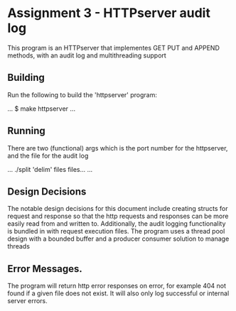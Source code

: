 # Assignment 3 - HTTPserver audit log

This program is an HTTPserver that implementes GET PUT and APPEND methods, with an audit log and multithreading support

## Building

Run the following to build the 'httpserver' program:

...
$ make httpserver
...

## Running

There are two (functional) args which is the port number for the httpserver, and the file for the audit log

...
./split 'delim' files files...
...

## Design Decisions

The notable design decisions for this document include creating structs for request and response so that the http requests and responses can be more easily read from and written to. Additionally, the audit logging functionality is bundled in with request execution files. The program uses a thread pool design with a bounded buffer and a producer consumer solution to manage threads

## Error Messages.

The program will return http error responses on error, for example 404 not found if a given file does not exist. It will also only log successful or internal server errors.

